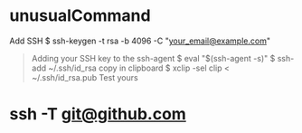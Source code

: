 # unusualCommand
Add SSH
$ ssh-keygen -t rsa -b 4096 -C "your_email@example.com"
> Adding your SSH key to the ssh-agent
$ eval "$(ssh-agent -s)"
$ ssh-add ~/.ssh/id_rsa
> copy in clipboard
$ xclip -sel clip < ~/.ssh/id_rsa.pub
> Test yours
# ssh -T git@github.com
